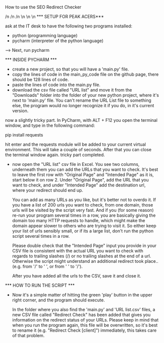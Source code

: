 How to use the SEO Redirect Checker

/n
/n
/n
\n
\n
\n
*** SETUP FOR PEAK ACERS***

ask at the IT desk to have the following two programs installed: 

- python	(programming language)
- pycharm 	(interpreter of the python language)

--> Next, run pycharm



*** INSIDE PYCHARM ***

- create a new project, so that you will have a 'main.py' file.
- copy the lines of code in the main_py_code file on the github page, there should be 128 lines of code. 
- paste the lines of code into the main.py file.
- download the csv file called "URL list" and move it from the "Downloads" folder into
  the folder of your new python project, where it's next to 'main.py' file. You can't rename the URL List file to something else, 
  the program would no longer recognize it if you do, in it's current version.

now a slightly tricky part. In PyCharm, with ALT + F12 you open the terminal window, and type in the following command:

pip install requests 

hit enter and the requests module will be added to your current virtual environment. This will take a couple of seconds.
After that you can close the terminal window again. tricky part completed.

- now open the "URL list" csv file in Excel. You see two columns, underneath them you can add the URLs that you want to check. 
  It's best to leave the first row with "Original Page" and "Intended Page" as it is, start below it on row 2. Under "Original Page", 
  add the URL that you want to check, and under "Intended Page" add the destination url, where your redirect should end up. 
  
  You can add as many URLs as you like, but it's better not to overdo it. If you have a list of 200 urls you want to check, 
  from one domain, those urls will be visited by the script very fast. And if you (for some reason) re-run your program 
  several times in a row, you are basically giving the domain too many HTTP requests to handle, which might make the domain
  appear slower to others who are trying to visit it. So either keep your list of urls sensibly small, or if its a large list, 
  don't run the python script several times in a row. 

  Please double check that the "Intended Page" input you provide in your CSV file is consistent with the actual URL you want to check
  with regards to trailing slashes (/) or no trailing slashes at the end of a url. Otherwise the script might understand 
  an additional redirect took place.. (e.g. from '/' to ' ', or from ' ' to '/').
  
  After you have added all the urls to the CSV, save it and close it. 


*** HOW TO RUN THE SCRIPT ***

- Now it's a simple matter of hitting the green 'play' button in the upper right corner, and the program should execute. 
  
  In the folder where you also find the 'main.py' and 'URL list.csv' files, a new CSV file called "Redirect Check" has been added that gives you information
  on the redirect status of your URLs. Please keep in mind that when you run the program again, this file will be overwritten,
  so it's best to rename it (e.g. "Redirect Check [client]") immediately, this takes care of that problem.
